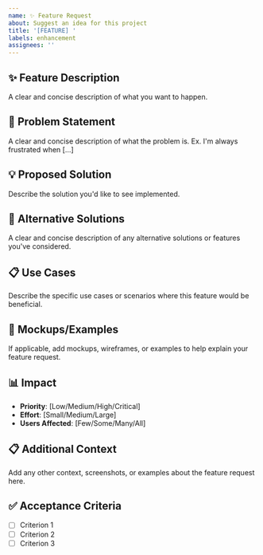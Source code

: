 ```yaml
---
name: ✨ Feature Request
about: Suggest an idea for this project
title: '[FEATURE] '
labels: enhancement
assignees: ''
---
```


## ✨ Feature Description

A clear and concise description of what you want to happen.

## 🎯 Problem Statement

A clear and concise description of what the problem is. Ex. I'm always
frustrated when [...]

## 💡 Proposed Solution

Describe the solution you'd like to see implemented.

## 🔄 Alternative Solutions

A clear and concise description of any alternative solutions or features you've
considered.

## 📋 Use Cases

Describe the specific use cases or scenarios where this feature would be
beneficial.

## 🎨 Mockups/Examples

If applicable, add mockups, wireframes, or examples to help explain your feature
request.

## 📊 Impact

- **Priority**: [Low/Medium/High/Critical]
- **Effort**: [Small/Medium/Large]
- **Users Affected**: [Few/Some/Many/All]

## 📋 Additional Context

Add any other context, screenshots, or examples about the feature request here.

## ✅ Acceptance Criteria

- [ ] Criterion 1
- [ ] Criterion 2
- [ ] Criterion 3

